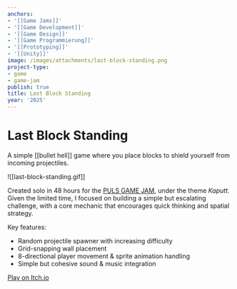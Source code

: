 ```yaml
---
anchors:
- '[[Game Jams]]'
- '[[Game Development]]'
- '[[Game Design]]'
- '[[Game Programmierung]]'
- '[[Prototyping]]'
- '[[Unity]]'
image: /images/attachments/last-block-standing.png
project-type:
- game
- game-jam
publish: true
title: Last Block Standing
year: '2025'
---
```


# Last Block Standing

A simple [[bullet hell]] game where you place blocks to shield yourself from incoming projectiles.

![[last-block-standing.gif]]

Created solo in 48 hours for the [PULS GAME JAM](https://itch.io/jam/puls-game-jam), under the theme *Kaputt*. Given the limited time, I focused on building a simple but escalating challenge, with a core mechanic that encourages quick thinking and spatial strategy.

Key features:

- Random projectile spawner with increasing difficulty
- Grid-snapping wall placement
- 8-directional player movement & sprite animation handling
- Simple but cohesive sound & music integration

[Play on Itch.io](https://paultoast.itch.io/protect-the-walls)